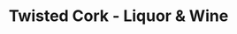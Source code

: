 ---
title: "Twisted Cork - Liquor & Wine"
url: /lexington/twisted-cork-liquor-and-wine/
shop: alcohol
---